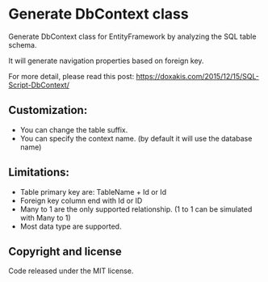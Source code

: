 # Generate DbContext class
Generate DbContext class for EntityFramework by analyzing the SQL table schema.

It will generate navigation properties based on foreign key.

For more detail, please read this post: https://doxakis.com/2015/12/15/SQL-Script-DbContext/

## Customization:
- You can change the table suffix.
- You can specify the context name. (by default it will use the database name)

## Limitations:
- Table primary key are: TableName + Id or Id
- Foreign key column end with Id or ID
- Many to 1 are the only supported relationship. (1 to 1 can be simulated with Many to 1)
- Most data type are supported.

## Copyright and license
Code released under the MIT license.
